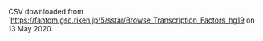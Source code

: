 CSV downloaded from `https://fantom.gsc.riken.jp/5/sstar/Browse_Transcription_Factors_hg19 on 13 May 2020. 
